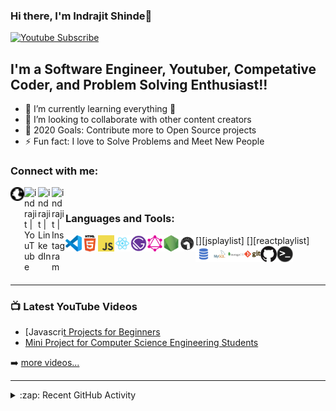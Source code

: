 ### Hi there, I'm Indrajit Shinde👋

[![Youtube Subscribe](https://img.shields.io/badge/YouTube-FF0000?style=for-the-badge&logo=youtube&logoColor=white)](https://www.youtube.com/c/PGBIHQ)

## I'm a Software Engineer, Youtuber, Competative Coder, and Problem Solving Enthusiast!!

- 🌱 I’m currently learning everything 🤣
- 👯 I’m looking to collaborate with other content creators
- 🥅 2020 Goals: Contribute more to Open Source projects
- ⚡ Fun fact: I love to Solve Problems and Meet New People

### Connect with me:

[<img align="left" alt="indrajit" width="22px" src="https://raw.githubusercontent.com/iconic/open-iconic/master/svg/globe.svg" />][website]
[<img align="left" alt="indrajit | YouTube" width="22px" src="https://cdn.jsdelivr.net/npm/simple-icons@v3/icons/youtube.svg" />][youtube]
[<img align="left" alt="indrajit | LinkedIn" width="22px" src="https://cdn.jsdelivr.net/npm/simple-icons@v3/icons/linkedin.svg" />][linkedin]
[<img align="left" alt="indrajit | Instagram" width="22px" src="https://cdn.jsdelivr.net/npm/simple-icons@v3/icons/instagram.svg" />][instagram]

<br />

### Languages and Tools:

[<img align="left" alt="Visual Studio Code" width="26px" src="https://raw.githubusercontent.com/github/explore/80688e429a7d4ef2fca1e82350fe8e3517d3494d/topics/visual-studio-code/visual-studio-code.png" />][webdevplaylist]
[<img align="left" alt="HTML5" width="26px" src="https://raw.githubusercontent.com/github/explore/80688e429a7d4ef2fca1e82350fe8e3517d3494d/topics/html/html.png" />][webdevplaylist]
[<img align="left" alt="JavaScript" width="26px" src="https://raw.githubusercontent.com/github/explore/80688e429a7d4ef2fca1e82350fe8e3517d3494d/topics/javascript/javascript.png" />][jsplaylist]
[<img align="left" alt="React" width="26px" src="https://raw.githubusercontent.com/github/explore/80688e429a7d4ef2fca1e82350fe8e3517d3494d/topics/react/react.png" />][reactplaylist] 
[<img align="left" alt="Gatsby" width="26px" src="https://raw.githubusercontent.com/github/explore/e94815998e4e0713912fed477a1f346ec04c3da2/topics/gatsby/gatsby.png" />][webdevplaylist]
[<img align="left" alt="GraphQL" width="26px" src="https://raw.githubusercontent.com/github/explore/80688e429a7d4ef2fca1e82350fe8e3517d3494d/topics/graphql/graphql.png" />][webdevplaylist]
[<img align="left" alt="Node.js" width="26px" src="https://raw.githubusercontent.com/github/explore/80688e429a7d4ef2fca1e82350fe8e3517d3494d/topics/nodejs/nodejs.png" />][webdevplaylist]
[<img align="left" alt="Deno" width="26px" src="https://raw.githubusercontent.com/github/explore/361e2821e2dea67711cde99c9c40ed357061cf27/topics/deno/deno.png" />][webdevplaylist]
[<img align="left" alt="SQL" width="26px" src="https://raw.githubusercontent.com/github/explore/80688e429a7d4ef2fca1e82350fe8e3517d3494d/topics/sql/sql.png" />][webdevplaylist]
[<img align="left" alt="MySQL" width="26px" src="https://raw.githubusercontent.com/github/explore/80688e429a7d4ef2fca1e82350fe8e3517d3494d/topics/mysql/mysql.png" />][webdevplaylist]
[<img align="left" alt="MongoDB" width="26px" src="https://raw.githubusercontent.com/github/explore/80688e429a7d4ef2fca1e82350fe8e3517d3494d/topics/mongodb/mongodb.png" />][webdevplaylist]
[<img align="left" alt="Git" width="26px" src="https://raw.githubusercontent.com/github/explore/80688e429a7d4ef2fca1e82350fe8e3517d3494d/topics/git/git.png" />][webdevplaylist]
[<img align="left" alt="GitHub" width="26px" src="https://raw.githubusercontent.com/github/explore/78df643247d429f6cc873026c0622819ad797942/topics/github/github.png" />][webdevplaylist]
[<img align="left" alt="Terminal" width="26px" src="https://raw.githubusercontent.com/github/explore/80688e429a7d4ef2fca1e82350fe8e3517d3494d/topics/terminal/terminal.png" />][webdevplaylist]

<br />
<br />

---

### 📺 Latest YouTube Videos

<!-- YOUTUBE:START -->
- [Javascri[t Projects for Beginners](https://www.youtube.com/watch?v=LJjD0DoKNWA)
- [Mini Project for Computer Science Engineering Students](https://www.youtube.com/watch?v=zltsvfPO9K4&t=9s)
<!-- YOUTUBE:END -->

➡️ [more videos...](https://youtube.com/PGBIHQ)

---

<details>
  <summary>:zap: Recent GitHub Activity</summary>
  
<!--START_SECTION:activity-->
1. ❌ Closed PR [#14](https://github.com/IndrajitFED/IndrajitFED/pull/14) in [IndrajitFED/IndrajitFED](https://github.com/IndrajitFED/IndrajitFED)
2. 🗣 Commented on [#14](https://github.com/IndrajitFED/IndrajitFED/issues/14) in [IndrajitFED/IndrajitFED](https://github.com/IndrajitFED/IndrajitFED)
3. ❌ Closed PR [#7](https://github.com/IndrajitFED/IndrajitFED/pull/7) in [IndrajitFED/IndrajitFEDr](https://github.com/IndrajitFED/IndrajitFED)
4. 🎉 Merged PR [#6](https://github.com/IndrajitFED/IndrajitFED/pull/6) in [IndrajitFED/IndrajitFED](https://github.com/IndrajitFED/IndrajitFED)
<!--END_SECTION:activity-->

</details>


[website]: https://pgbihq.com
[youtube]: https://www.youtube.com/c/PGBIHQ
[instagram]: https://www.instagram.com/indrajit_shinde_/
[linkedin]: https://www.linkedin.com/in/indrajit-shinde/
[webdevplaylist]: https://www.youtube.com/watch?v=LJjD0DoKNWA
